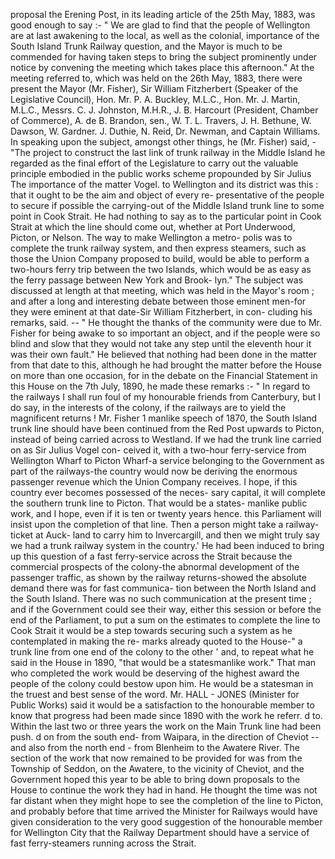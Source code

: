 proposal the Erening Post, in its leading article of the 25th May, 1883, was good enough to say :- " We are glad to find that the people of Wellington are at last awakening to the local, as well as the colonial, importance of the South Island Trunk Railway question, and the Mayor is much to be commended for having taken steps to bring the subject prominently under notice by convening the meeting which takes place this afternoon." At the meeting referred to, which was held on the 26th May, 1883, there were present the Mayor (Mr. Fisher), Sir William Fitzherbert (Speaker of the Legislative Council), Hon. Mr. P. A. Buckley, M.L.C., Hon. Mr. J. Martin, M.L.C., Messrs. C. J. Johnston, M.H.R., J. B. Harcourt (President, Chamber of Commerce), A. de B. Brandon, sen., W. T. L. Travers, J. H. Bethune, W. Dawson, W. Gardner. J. Duthie, N. Reid, Dr. Newman, and Captain Williams. In speaking upon the subject, amongst other things, he (Mr. Fisher) said, - "The project to construct the last link of trunk railway in the Middle Island he regarded as the final effort of the Legislature to carry out the valuable principle embodied in the public works scheme propounded by Sir Julius The importance of the matter Vogel. to Wellington and its district was this : that it ought to be the aim and object of every re- presentative of the people to secure if possible the carrying-out of the Middle Island trunk line to some point in Cook Strait. He had nothing to say as to the particular point in Cook Strait at which the line should come out, whether at Port Underwood, Picton, or Nelson. The way to make Wellington a metro- polis was to complete the trunk railway system, and then express steamers, such as those the Union Company proposed to build, would be able to perform a two-hours ferry trip between the two Islands, which would be as easy as the ferry passage between New York and Brook- lyn." The subject was discussed at length at that meeting, which was held in the Mayor's room ; and after a long and interesting debate between those eminent men-for they were eminent at that date-Sir William Fitzherbert, in con- cluding his remarks, said. -- " He thought the thanks of the community were due to Mr. Fisher for being awake to so important an object, and if the people were so blind and slow that they would not take any step until the eleventh hour it was their own fault." He believed that nothing had been done in the matter from that date to this, although he had brought the matter before the House on more than one occasion, for in the debate on the Financial Statement in this House on the 7th July, 1890, he made these remarks :- " In regard to the railways I shall run foul of my honourable friends from Canterbury, but I do say, in the interests of the colony, if the railways are to yield the magnificent returns ! Mr. Fisher 1 manlike speech of 1870, the South Island trunk line should have been continued from the Red Post upwards to Picton, instead of being carried across to Westland. If we had the trunk line carried on as Sir Julius Vogel con- ceived it, with a two-hour ferry-service from Wellington Wharf to Picton Wharf-a service belonging to the Government as part of the railways-the country would now be deriving the enormous passenger revenue which the Union Company receives. I hope, if this country ever becomes possessed of the neces- sary capital, it will complete the southern trunk line to Picton. That would be a states- manlike public work, and I hope, even if it is ten or twenty years hence. this Parliament will insist upon the completion of that line. Then a person might take a railway-ticket at Auck- land to carry him to Invercargill, and then we might truly say we had a trunk railway system in the country.' He had been induced to bring up this question of a fast ferry-service across the Strait because the commercial prospects of the colony-the abnormal development of the passenger traffic, as shown by the railway returns-showed the absolute demand there was for fast communica- tion between the North Island and the South Island. There was no such communication at the present time ; and if the Government could see their way, either this session or before the end of the Parliament, to put a sum on the estimates to complete the line to Cook Strait it would be a step towards securing such a system as he contemplated in making the re- marks already quoted to the House-" a trunk line from one end of the colony to the other ' and, to repeat what he said in the House in 1890, "that would be a statesmanlike work." That man who completed the work would be deserving of the highest award the people of the colony could bestow upon him. He would be a statesman in the truest and best sense of the word. Mr. HALL - JONES (Minister for Public Works) said it would be a satisfaction to the honourable member to know that progress had been made since 1890 with the work he referr. d to. Within the last two or three years the work on the Main Trunk line had been push. d on from the south end- from Waipara, in the direction of Cheviot -- and also from the north end - from Blenheim to the Awatere River. The section of the work that now remained to be provided for was from the Township of Seddon, on the Awatere, to the vicinity of Cheviot, and the Government hoped this year to be able to bring down proposals to the House to continue the work they had in hand. He thought the time was not far distant when they might hope to see the completion of the line to Picton, and probably before that time arrived the Minister for Railways would have given consideration to the very good suggestion of the honourable member for Wellington City that the Railway Department should have a service of fast ferry-steamers running across the Strait. 